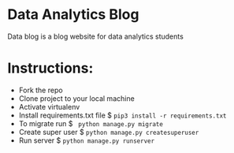 # Data Analytics Blog
Data blog is a blog website for data analytics students

# Instructions:
* Fork the repo
* Clone project to your local machine
* Activate virtualenv
* Install requirements.txt file $ `pip3 install -r requirements.txt`
* To migrate run $ ` python manage.py migrate`
* Create super user $ ` python manage.py createsuperuser `
* Run server $ ` python manage.py runserver ` 
